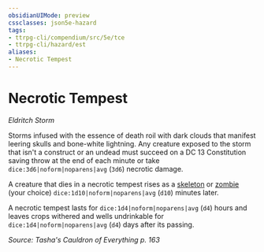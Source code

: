 ```yaml
---
obsidianUIMode: preview
cssclasses: json5e-hazard
tags:
- ttrpg-cli/compendium/src/5e/tce
- ttrpg-cli/hazard/est
aliases:
- Necrotic Tempest
---
```

# Necrotic Tempest
*Eldritch Storm*  

Storms infused with the essence of death roil with dark clouds that manifest leering skulls and bone-white lightning. Any creature exposed to the storm that isn't a construct or an undead must succeed on a DC 13 Constitution saving throw at the end of each minute or take `dice:3d6|noform|noparens|avg` (`3d6`) necrotic damage.

A creature that dies in a necrotic tempest rises as a [skeleton](/3-Mechanics/CLI/Compendium/bestiary/undead/skeleton.md) or [zombie](/3-Mechanics/CLI/Compendium/bestiary/undead/zombie.md) (your choice) `dice:1d10|noform|noparens|avg` (`d10`) minutes later.

A necrotic tempest lasts for `dice:1d4|noform|noparens|avg` (`d4`) hours and leaves crops withered and wells undrinkable for `dice:1d4|noform|noparens|avg` (`d4`) days after its passing.

*Source: Tasha's Cauldron of Everything p. 163*